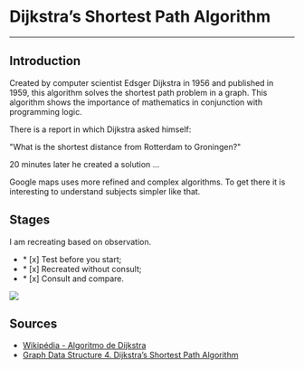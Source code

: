 # Dijkstra’s Shortest Path Algorithm

<hr/>

## Introduction

<p>Created by computer scientist Edsger Dijkstra in 1956 and published in 1959, this algorithm solves the shortest path problem in a graph. This algorithm shows the importance of mathematics in conjunction with programming logic.</p>

<p>There is a report in which Dijkstra asked himself:</p>

<p>"What is the shortest distance from Rotterdam to Groningen?"</p>

<p>20 minutes later he created a solution ...</p>

<p>Google maps uses more refined and complex algorithms. To get there it is interesting to understand subjects simpler like that.</p>

## Stages

<p>I am recreating based on observation.</p>

<ul>
	<li>
		* [x] Test before you start;
	</li>
	<li>
		* [x] Recreated without consult;
	</li>
	<li>
		* [x] Consult and compare.
	</li>
</ul>

<img src="https://upload.wikimedia.org/wikipedia/commons/5/57/Dijkstra_Animation.gif" />

## Sources

<ul>
	<li>
		<a href="https://pt.wikipedia.org/wiki/Algoritmo_de_Dijkstra#:~:text=onde%20V%20%C3%A9%20o%20n%C3%BAmero,com%20um%20v%C3%A9rtice%20inicial%20I.">Wikipédia - Algoritmo de Dijkstra</a>
	</li>
	<li>
		<a href="https://www.youtube.com/watch?v=pVfj6mxhdMw&t=2s">Graph Data Structure 4. Dijkstra’s Shortest Path Algorithm</a>
	</li>
</ul>



